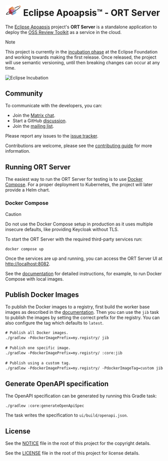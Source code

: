 # <img alt="ORT Server" src="assets/logo.svg" width="10%"> Eclipse Apoapsis™ - ORT Server

The [Eclipse Apoapsis](https://projects.eclipse.org/projects/technology.apoapsis) project's **ORT Server** is a
standalone application to deploy the [OSS Review Toolkit](https://github.com/oss-review-toolkit/ort) as a service in the
cloud.

> [!NOTE]
> This project is currently in the [incubation phase](https://www.eclipse.org/projects/handbook/#incubation) at the
> Eclipse Foundation and working towards making the first release.
> Once released, the project will use semantic versioning, until then breaking changes can occur at any time.
> 
> <img alt="Eclipse Incubation" src="https://projects.eclipse.org/modules/custom/eclipsefdn/eclipsefdn_projects/images/project_state/incubating.png" width="10%">

## Community

To communicate with the developers, you can:
* Join the [Matrix chat](https://matrix.to/#/#apoapsis:matrix.eclipse.org).
* Start a GitHub [discussion](https://github.com/eclipse-apoapsis/ort-server/discussions).
* Join the [mailing list](https://accounts.eclipse.org/mailing-list/apoapsis-dev).

Please report any issues to the [issue tracker](https://github.com/eclipse-apoapsis/ort-server/issues).

Contributions are welcome, please see the [contributing guide](CONTRIBUTING.md) for more information.

## Running ORT Server

The easiest way to run the ORT Server for testing is to use [Docker Compose](https://docs.docker.com/compose/).
For a proper deployment to Kubernetes, the project will later provide a Helm chart.

### Docker Compose

> [!CAUTION]
> Do not use the Docker Compose setup in production as it uses multiple insecure defaults, like providing Keycloak
> without TLS.

To start the ORT Server with the required third-party services run:

```shell
docker compose up
```

Once the services are up and running, you can access the ORT Server UI at [http://localhost:8082](http://localhost:8082).

See the [documentation](https://eclipse-apoapsis.github.io/ort-server/docs/getting-started/docker-compose) for detailed instructions, for example, to run Docker Compose with local images.

## Publish Docker Images

To publish the Docker images to a registry, first build the worker base images as described in the
[documentation](http://eclipse-apoapsis.github.io/ort-server/docs/getting-started/docker-compose#running-with-local-images).
Then you can use the `jib` task to publish the images by setting the correct prefix for the registry.
You can also configure the tag which defaults to `latest`.

```shell
# Publish all Docker images.
./gradlew -PdockerImagePrefix=my.registry/ jib

# Publish one specific image.
./gradlew -PdockerImagePrefix=my.registry/ :core:jib

# Publish using a custom tag.
./gradlew -PdockerImagePrefix=my.registry/ -PdockerImageTag=custom jib
```

## Generate OpenAPI specification

The OpenAPI specification can be generated by running this Gradle task:

```shell
./gradlew :core:generateOpenApiSpec
```

The task writes the specification to `ui/build/openapi.json`.

## License

See the [NOTICE](./NOTICE) file in the root of this project for the copyright details.

See the [LICENSE](./LICENSE) file in the root of this project for license details.
